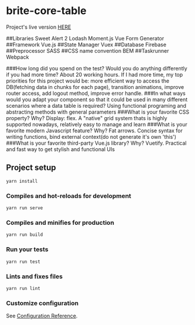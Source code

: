 # brite-core-table

Project's live version [HERE](https://uncle-scrooge-payroll.surge.sh)

##Libraries
    Sweet Alert 2
    Lodash
    Moment.js
    Vue Form Generator
##Framework
    Vue.js
##State Manager
    Vuex
##Database
    Firebase
##Preprocessor
    SASS
##CSS name convention
    BEM
##Taskrunner
    Webpack

###How long did you spend on the test? Would you do anything differently if you had more time?
    About 20 working hours. If I had more time, my top priorities for this project would be: more efficient way to access the DB(fetching data in chunks for each page), transition animations, improve router access, add logout method, improve error handle. 
###In what ways would you adapt your component so that it could be used in many different scenarios where a data table is required?
    Using functional programing and abstracting methods with general parameters
###What is your favorite CSS property? Why?
    Display: flex. A "native" grid system thats is highly supported nowadays, relatively easy to manage and learn
###What is your favorite modern Javascript feature? Why?
    Fat arrows. Concise syntax for writing functions, bind external context(do not generate it's own 'this')
###What is your favorite third-party Vue.js library? Why?
    Vuetify. Practical and fast way to get stylish and functional UIs 

## Project setup
```
yarn install
```

### Compiles and hot-reloads for development
```
yarn run serve
```

### Compiles and minifies for production
```
yarn run build
```

### Run your tests
```
yarn run test
```

### Lints and fixes files
```
yarn run lint
```

### Customize configuration
See [Configuration Reference](https://cli.vuejs.org/config/).
